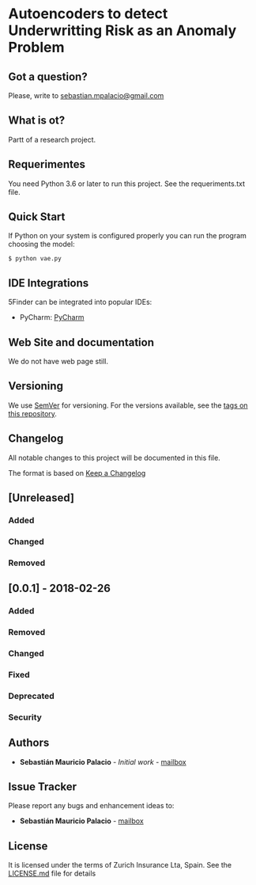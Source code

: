 # Autoencoders to detect Underwritting Risk as an Anomaly Problem

## Got a question?

Please, write to sebastian.mpalacio@gmail.com

## What is ot?

Partt of a research project.

## Requerimentes

You need Python 3.6 or later to run this project. See the requeriments.txt file.

## Quick Start

If Python on your system is configured properly you can run the program choosing the model:

```
$ python vae.py
```

## IDE Integrations

5Finder can be integrated into popular IDEs:

* PyCharm: [PyCharm](https://www.jetbrains.com/pycharm/)

## Web Site and documentation

We do not have web page still.


## Versioning

We use [SemVer](http://semver.org/) for versioning. For the versions available, see the [tags on this repository](https://github.com/your/project/tags).

## Changelog
All notable changes to this project will be documented in this file.

The format is based on [Keep a Changelog](http://keepachangelog.com/en/1.0.0/)

## [Unreleased]
### Added
### Changed
### Removed


## [0.0.1] - 2018-02-26
### Added
### Removed
### Changed
### Fixed
### Deprecated
### Security


## Authors

* **Sebastián Mauricio Palacio** - *Initial work* - [mailbox](sebastian.mpalacio@gmail.com)

## Issue Tracker

Please report any bugs and enhancement ideas to:

* **Sebastián Mauricio Palacio** - [mailbox](sebastian.mpalacio@gmail.com)

## License

It is licensed under the terms of Zurich Insurance Lta, Spain. See the [LICENSE.md](LICENSE.md) file for details

